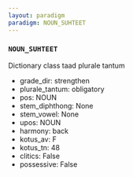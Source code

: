 ```yaml
---
layout: paradigm
paradigm: NOUN_SUHTEET
---
```

### ` NOUN_SUHTEET `

Dictionary class taad plurale tantum
* grade_dir: strengthen
* plurale_tantum: obligatory
* pos: NOUN
* stem_diphthong: None
* stem_vowel: None
* upos: NOUN
* harmony: back
* kotus_av: F
* kotus_tn: 48
* clitics: False
* possessive: False
